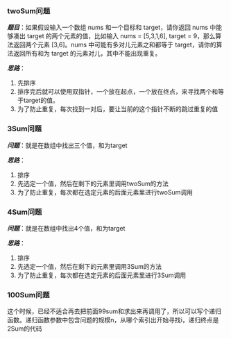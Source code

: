 ### twoSum问题
***题目***：如果假设输入一个数组 nums 和一个目标和 target，请你返回 nums 中能够凑出 target 的两个元素的值，比如输入 nums = [5,3,1,6], target = 9，那么算法返回两个元素 [3,6]。nums 中可能有多对儿元素之和都等于 target，请你的算法返回所有和为 target 的元素对儿，其中不能出现重复。

***思路***：
1. 先排序
2. 排序完后就可以使用双指针，一个放在起点，一个放在终点，来寻找两个和等于target的值。
3. 为了防止重复，每次找到一对后，要让当前的这个指针不断的跳过重复的值

### 3Sum问题
***问题***：就是在数组中找出三个值，和为target

***思路***：
1. 排序
2. 先选定一个值，然后在剩下的元素里调用twoSum的方法
3. 为了防止重复，每次都在选定元素的后面元素里进行twoSum调用

### 4Sum问题
***问题***：就是在数组中找出4个值，和为target

***思路***：
1. 排序
2. 先选定一个值，然后在剩下的元素里调用3Sum的方法
3. 为了防止重复，每次都在选定元素的后面元素里进行3Sum调用

### 100Sum问题
这个时候，已经不适合再去把前面99sum和求出来再调用了，所以可以写个递归函数。递归函数参数中包含问题的规模n，从哪个索引出开始寻找i，递归终点是2Sum的代码